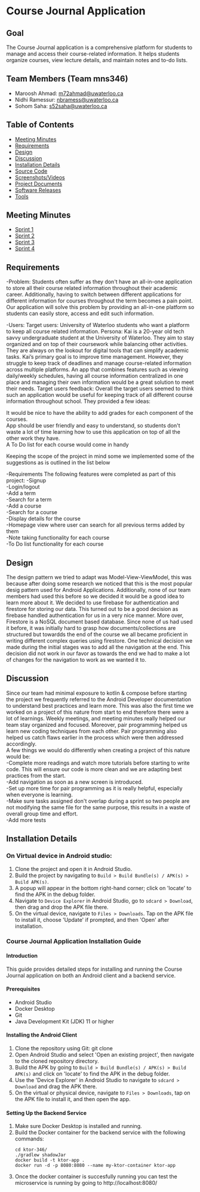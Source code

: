 # Course Journal Application

## Goal
The Course Journal application is a comprehensive platform for students to manage and access their course-related information. It helps students organize courses, view lecture details, and maintain notes and to-do lists.

## Team Members (Team mns346)
- Maroosh Ahmad: m72ahmad@uwaterloo.ca
- Nidhi Ramessur: nbramess@uwaterloo.ca
- Sohom Saha: s52saha@uwaterloo.ca

## Table of Contents
- [Meeting Minutes](#meeting-minutes)
- [Requirements](#requirements)
- [Design](#design)
- [Discussion](#discussion)
- [Installation Details](#installation-details)
- [Source Code](#source-code)
- [Screenshots/Videos](#screenshotsvideos)
- [Project Documents](#project-documents)
- [Software Releases](#software-releases)
- [Tools](#tools)

## Meeting Minutes
- [Sprint 1](https://git.uwaterloo.ca/m72ahmad/mns346/-/wikis/Meeting-minutes-Sprint-1)
- [Sprint 2](https://git.uwaterloo.ca/m72ahmad/mns346/-/wikis/Meeting-minutes-Sprint-2)
- [Sprint 3](https://git.uwaterloo.ca/m72ahmad/mns346/-/wikis/Meeting-minutes-Sprint-3)
- [Sprint 4](https://git.uwaterloo.ca/m72ahmad/mns346/-/wikis/Meeting-minutes-Sprint-4)

## Requirements

-Problem: Students often suffer as they don't have an all-in-one application to store all their course related information throughout their academic career. Additionally, having to switch between different applications for different information for courses throughout the term becomes a pain point. Our application will solve this problem by providing an all-in-one platform so students can easily store, access and edit such information.

-Users:
Target users: University of Waterloo students who want a platform to keep all course related information.
Persona: Kai is a 20-year old tech savvy undergraduate student at the University of Waterloo. They aim to stay organized and on top of their coursework while balancing other activities. They are always on the lookout for digital tools that can simplify academic tasks. Kai’s primary goal is to improve time management. However, they struggle to keep track of deadlines and manage course-related information across multiple platforms. An app that combines features such as viewing daily/weekly schedules, having all course information centralized in one place and managing their own information would be a great solution to meet their needs.
Target users feedback: Overall the target users seemed to think such an application would be useful for keeping track of all different course information throughout school. They provided a few ideas:

It would be nice to have the ability to add grades for each component of the courses.   
App should be user friendly and easy to understand, so students don't waste a lot of time
learning how to use this application on top of all the other work they have.   
A To Do list for each course would come in handy

Keeping the scope of the project in mind some we implemented some of the suggestions as is outlined in the list below

-Requirements
The following features were completed as part of this project:
-Signup      
-Login/logout  
-Add a term  
-Search for a term  
-Add a course  
-Search for a course  
-Display details for the course  
-Homepage view where user can search for all previous terms    added by them   
-Note taking functionality for each course         
-To Do list functionality for each course


## Design
The design pattern we tried to adapt was Model-View-ViewModel, this was because after doing some 
research we noticed that this is the most popular desig pattern used for Android Applications. Additionally, none of our team members had 
used this before so we decided it would be a good idea to learn more about it. We decided to use firebase for authentication and firestore 
for storing our data. This turned out to be a good decision as firebase handled authentication for us in a very nice manner. More over, 
Firestore is a NoSQL document based database. Since none of us had used it before, it was initially hard to grasp how documents/collections are
structured but towardds the end of the course we all became proficient in writing different complex queries using firestore. One technical decision we made during the initial stages was to add all the navigation at the end. This decision did not work in our favor
as towards the end we had to make a lot of changes for the navigation to work as we wanted it to. 

## Discussion
Since our team had minimal exposure to kotlin & compose before starting the project we frequently referred to the Android Developer 
documentation to understand best practices and learn more. This was also the first time we worked on a project of this nature from start to
end therefore there were a lot of learnings. Weekly meetings, and meeting minutes really helped our team stay organized and focused. Moreover,
pair programming helped us learn new coding techniques from each other. Pair programming also helped us catch flaws earlier in the 
process which were then addressed accordingly.          
A few things we would do differently when creating a project of this nature would be:           
-Complete more readings and watch more tutorials before starting to write code. This will ensure our code is more clean and we are
adapting best practices from the start.       
-Add navigation as soon as a new screen is introduced.    
-Set up more time for pair programming as it is really helpful, especially when everyone is learning.     
-Make sure tasks assigned don't overlap during a sprint so two people are not modifying the same file for the same purpose, this results
in a waste of overall group time and effort.     
-Add more tests


## Installation Details
### On Virtual device in Android studio:
1. Clone the project and open it in Android Studio.
2. Build the project by navigating to `Build > Build Bundle(s) / APK(s) > Build APK(s)`.
3. A popup will appear in the bottom right-hand corner; click on 'locate' to find the APK in the debug folder.
4. Navigate to `Device Explorer` in Android Studio, go to `sdcard > Download`, then drag and drop the APK file there.
5. On the virtual device, navigate to `Files > Downloads`. Tap on the APK file to install it, choose 'Update' if prompted, and then 'Open' after installation.

### Course Journal Application Installation Guide
#### Introduction
This guide provides detailed steps for installing and running the Course Journal application on both an Android client and a backend service.

#### Prerequisites
- Android Studio
- Docker Desktop
- Git
- Java Development Kit (JDK) 11 or higher

#### Installing the Android Client
1. Clone the repository using Git: git clone <repository-url>
2. Open Android Studio and select 'Open an existing project', then navigate to the cloned repository directory.
3. Build the APK by going to `Build > Build Bundle(s) / APK(s) > Build APK(s)` and click on 'locate' to find the APK in the debug folder.
4. Use the 'Device Explorer' in Android Studio to navigate to `sdcard > Download` and drag the APK there.
5. On the virtual or physical device, navigate to `Files > Downloads`, tap on the APK file to install it, and then open the app.

#### Setting Up the Backend Service
1. Make sure Docker Desktop is installed and running.
2. Build the Docker container for the backend service with the following commands:
    ```
    cd ktor-346/
    ./gradlew shadowJar
    docker build -t ktor-app .
    docker run -d -p 8080:8080 --name my-ktor-container ktor-app
    ```
3. Once the docker container is succesfully running you can test  the microservice is running by going to http://localhost:8080/


